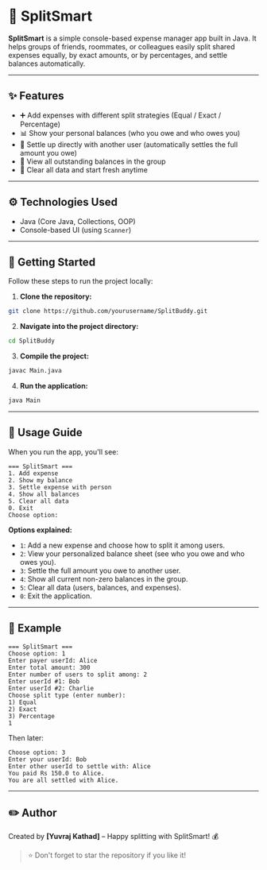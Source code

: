# 🌱 SplitSmart

**SplitSmart** is a simple console-based expense manager app built in Java. It helps groups of friends, roommates, or colleagues easily split shared expenses equally, by exact amounts, or by percentages, and settle balances automatically.

---

## ✨ Features

* ➕ Add expenses with different split strategies (Equal / Exact / Percentage)
* 📊 Show your personal balances (who you owe and who owes you)
* 💸 Settle up directly with another user (automatically settles the full amount you owe)
* 📃 View all outstanding balances in the group
* 🧹 Clear all data and start fresh anytime

---

## ⚙️ Technologies Used

* Java (Core Java, Collections, OOP)
* Console-based UI (using `Scanner`)

---

## 🚀 Getting Started

Follow these steps to run the project locally:

1. **Clone the repository:**

```bash
git clone https://github.com/yourusername/SplitBuddy.git
```

2. **Navigate into the project directory:**

```bash
cd SplitBuddy
```

3. **Compile the project:**

```bash
javac Main.java
```

4. **Run the application:**

```bash
java Main
```

---

## 📝 Usage Guide

When you run the app, you'll see:

```
=== SplitSmart ===
1. Add expense
2. Show my balance
3. Settle expense with person
4. Show all balances
5. Clear all data
0. Exit
Choose option:
```

**Options explained:**

* `1`: Add a new expense and choose how to split it among users.
* `2`: View your personalized balance sheet (see who you owe and who owes you).
* `3`: Settle the full amount you owe to another user.
* `4`: Show all current non-zero balances in the group.
* `5`: Clear all data (users, balances, and expenses).
* `0`: Exit the application.

---

## 📌 Example

```
=== SplitSmart ===
Choose option: 1
Enter payer userId: Alice
Enter total amount: 300
Enter number of users to split among: 2
Enter userId #1: Bob
Enter userId #2: Charlie
Choose split type (enter number):
1) Equal
2) Exact
3) Percentage
1
```

Then later:

```
Choose option: 3
Enter your userId: Bob
Enter other userId to settle with: Alice
You paid Rs 150.0 to Alice.
You are all settled with Alice.
```

---

## ✏️ Author

Created by **\[Yuvraj Kathad]** – Happy splitting with SplitSmart! 💰

> ⭐ Don't forget to star the repository if you like it!
